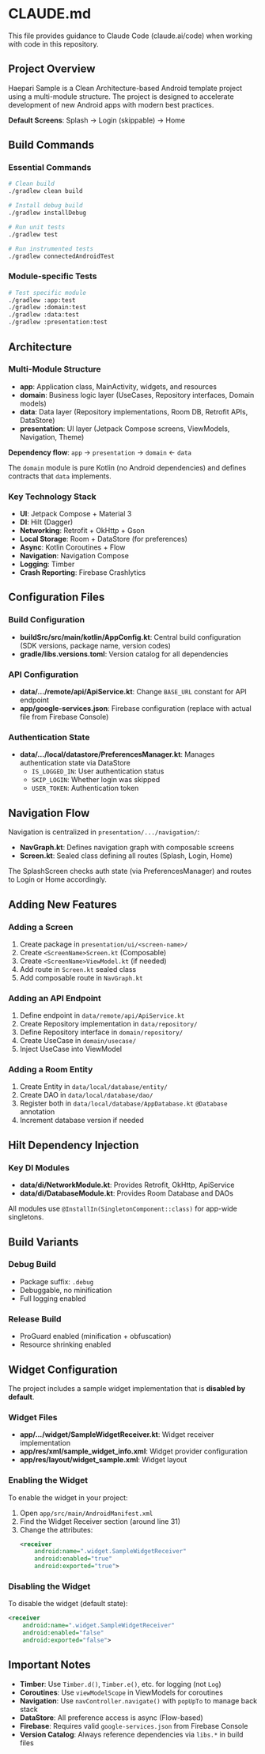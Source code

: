 # CLAUDE.md

This file provides guidance to Claude Code (claude.ai/code) when working with code in this repository.

## Project Overview

Haepari Sample is a Clean Architecture-based Android template project using a multi-module structure. The project is designed to accelerate development of new Android apps with modern best practices.

**Default Screens**: Splash → Login (skippable) → Home

## Build Commands

### Essential Commands
```bash
# Clean build
./gradlew clean build

# Install debug build
./gradlew installDebug

# Run unit tests
./gradlew test

# Run instrumented tests
./gradlew connectedAndroidTest
```

### Module-specific Tests
```bash
# Test specific module
./gradlew :app:test
./gradlew :domain:test
./gradlew :data:test
./gradlew :presentation:test
```

## Architecture

### Multi-Module Structure
- **app**: Application class, MainActivity, widgets, and resources
- **domain**: Business logic layer (UseCases, Repository interfaces, Domain models)
- **data**: Data layer (Repository implementations, Room DB, Retrofit APIs, DataStore)
- **presentation**: UI layer (Jetpack Compose screens, ViewModels, Navigation, Theme)

**Dependency flow**: `app` → `presentation` → `domain` ← `data`

The `domain` module is pure Kotlin (no Android dependencies) and defines contracts that `data` implements.

### Key Technology Stack
- **UI**: Jetpack Compose + Material 3
- **DI**: Hilt (Dagger)
- **Networking**: Retrofit + OkHttp + Gson
- **Local Storage**: Room + DataStore (for preferences)
- **Async**: Kotlin Coroutines + Flow
- **Navigation**: Navigation Compose
- **Logging**: Timber
- **Crash Reporting**: Firebase Crashlytics

## Configuration Files

### Build Configuration
- **buildSrc/src/main/kotlin/AppConfig.kt**: Central build configuration (SDK versions, package name, version codes)
- **gradle/libs.versions.toml**: Version catalog for all dependencies

### API Configuration
- **data/.../remote/api/ApiService.kt**: Change `BASE_URL` constant for API endpoint
- **app/google-services.json**: Firebase configuration (replace with actual file from Firebase Console)

### Authentication State
- **data/.../local/datastore/PreferencesManager.kt**: Manages authentication state via DataStore
  - `IS_LOGGED_IN`: User authentication status
  - `SKIP_LOGIN`: Whether login was skipped
  - `USER_TOKEN`: Authentication token

## Navigation Flow

Navigation is centralized in `presentation/.../navigation/`:
- **NavGraph.kt**: Defines navigation graph with composable screens
- **Screen.kt**: Sealed class defining all routes (Splash, Login, Home)

The SplashScreen checks auth state (via PreferencesManager) and routes to Login or Home accordingly.

## Adding New Features

### Adding a Screen
1. Create package in `presentation/ui/<screen-name>/`
2. Create `<ScreenName>Screen.kt` (Composable)
3. Create `<ScreenName>ViewModel.kt` (if needed)
4. Add route in `Screen.kt` sealed class
5. Add composable route in `NavGraph.kt`

### Adding an API Endpoint
1. Define endpoint in `data/remote/api/ApiService.kt`
2. Create Repository implementation in `data/repository/`
3. Define Repository interface in `domain/repository/`
4. Create UseCase in `domain/usecase/`
5. Inject UseCase into ViewModel

### Adding a Room Entity
1. Create Entity in `data/local/database/entity/`
2. Create DAO in `data/local/database/dao/`
3. Register both in `data/local/database/AppDatabase.kt` `@Database` annotation
4. Increment database version if needed

## Hilt Dependency Injection

### Key DI Modules
- **data/di/NetworkModule.kt**: Provides Retrofit, OkHttp, ApiService
- **data/di/DatabaseModule.kt**: Provides Room Database and DAOs

All modules use `@InstallIn(SingletonComponent::class)` for app-wide singletons.

## Build Variants

### Debug Build
- Package suffix: `.debug`
- Debuggable, no minification
- Full logging enabled

### Release Build
- ProGuard enabled (minification + obfuscation)
- Resource shrinking enabled

## Widget Configuration

The project includes a sample widget implementation that is **disabled by default**.

### Widget Files
- **app/.../widget/SampleWidgetReceiver.kt**: Widget receiver implementation
- **app/res/xml/sample_widget_info.xml**: Widget provider configuration
- **app/res/layout/widget_sample.xml**: Widget layout

### Enabling the Widget
To enable the widget in your project:

1. Open `app/src/main/AndroidManifest.xml`
2. Find the Widget Receiver section (around line 31)
3. Change the attributes:
   ```xml
   <receiver
       android:name=".widget.SampleWidgetReceiver"
       android:enabled="true"
       android:exported="true">
   ```

### Disabling the Widget
To disable the widget (default state):
```xml
<receiver
    android:name=".widget.SampleWidgetReceiver"
    android:enabled="false"
    android:exported="false">
```

## Important Notes

- **Timber**: Use `Timber.d()`, `Timber.e()`, etc. for logging (not `Log`)
- **Coroutines**: Use `viewModelScope` in ViewModels for coroutines
- **Navigation**: Use `navController.navigate()` with `popUpTo` to manage back stack
- **DataStore**: All preference access is async (Flow-based)
- **Firebase**: Requires valid `google-services.json` from Firebase Console
- **Version Catalog**: Always reference dependencies via `libs.*` in build files
